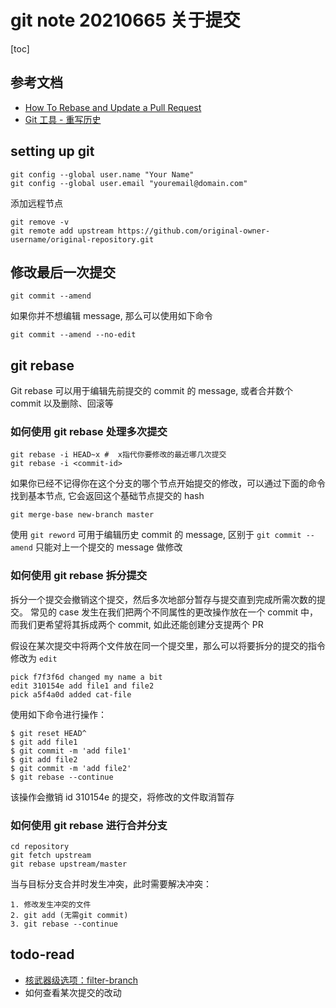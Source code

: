 



# git note 20210665 关于提交

[toc]

## 参考文档

- [How To Rebase and Update a Pull Request](https://www.digitalocean.com/community/tutorials/how-to-rebase-and-update-a-pull-request)
- [Git 工具 - 重写历史](https://git-scm.com/book/zh/v2/Git-%E5%B7%A5%E5%85%B7-%E9%87%8D%E5%86%99%E5%8E%86%E5%8F%B2#_git_amend)



## setting up git 

```shell
git config --global user.name "Your Name"
git config --global user.email "youremail@domain.com"
```

添加远程节点

```shell
git remove -v
git remote add upstream https://github.com/original-owner-username/original-repository.git
```



## 修改最后一次提交

```shell
git commit --amend
```

如果你并不想编辑 message, 那么可以使用如下命令

```shell
git commit --amend --no-edit
```

## git rebase

Git rebase 可以用于编辑先前提交的 commit 的 message, 或者合并数个 commit 以及删除、回滚等

### **如何使用 git rebase 处理多次提交**

```shell
git rebase -i HEAD~x #  x指代你要修改的最近哪几次提交
git rebase -i <commit-id>

```

如果你已经不记得你在这个分支的哪个节点开始提交的修改，可以通过下面的命令找到基本节点, 它会返回这个基础节点提交的 hash

```shell
git merge-base new-branch master
```

使用 `git reword` 可用于编辑历史 commit 的 message, 区别于 `git commit --amend` 只能对上一个提交的 message 做修改

### 如何使用 git rebase 拆分提交

拆分一个提交会撤销这个提交，然后多次地部分暂存与提交直到完成所需次数的提交。
常见的 case 发生在我们把两个不同属性的更改操作放在一个 commit 中， 而我们更希望将其拆成两个 commit, 如此还能创建分支提两个 PR

假设在某次提交中将两个文件放在同一个提交里，那么可以将要拆分的提交的指令修改为 `edit`

```
pick f7f3f6d changed my name a bit
edit 310154e add file1 and file2
pick a5f4a0d added cat-file
```

使用如下命令进行操作：

```shell
$ git reset HEAD^
$ git add file1
$ git commit -m 'add file1'
$ git add file2
$ git commit -m 'add file2'
$ git rebase --continue
```

该操作会撤销 id 310154e 的提交，将修改的文件取消暂存

### **如何使用 git rebase 进行合并分支**

```shell
cd repository
git fetch upstream
git rebase upstream/master
```
当与目标分支合并时发生冲突，此时需要解决冲突：
```
1. 修改发生冲突的文件
2. git add (无需git commit)
3. git rebase --continue
```

## todo-read

- [核武器级选项：filter-branch](https://git-scm.com/book/zh/v2/Git-%E5%B7%A5%E5%85%B7-%E9%87%8D%E5%86%99%E5%8E%86%E5%8F%B2#_git_amend)
- 如何查看某次提交的改动

